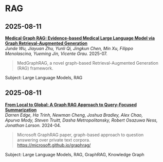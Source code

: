 # RAG
## 2025-08-11
[**Medical Graph RAG: Evidence-based Medical Large Language Model via Graph Retrieval-Augmented Generation**](https://aclanthology.org/2025.acl-long.1381.pdf)  
*Junde Wu, Jiayuan Zhu, Yunli Qi, Jingkun Chen, Min Xu, Filippo Menolascina, Yueming Jin, Vicente Grau.* 2025-07.
> MedGraphRAG, a novel graph-based Retrieval-Augmented Generation (RAG) framework.

Subject: Large Language Models, RAG

## 2025-08-11
[**From Local to Global: A Graph RAG Approach to Query-Focused Summarization**](https://arxiv.org/pdf/2404.16130)  
*Darren Edge, Ha Trinh, Newman Cheng, Joshua Bradley, Alex Chao, Apurva Mody, Steven Truitt, Dasha Metropolitansky, Robert Osazuwa Ness, Jonathan Larson.* 2024-04.
> Microsoft GraphRAG paper, graph-based approach to question answering over private text corpora. https://microsoft.github.io/graphrag/

Subject: Large Language Models, RAG, GraphRAG, Knowledge Graph
